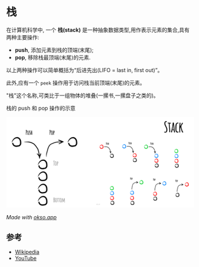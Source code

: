 # 栈

在计算机科学中, 一个 **栈(stack)** 是一种抽象数据类型,用作表示元素的集合,具有两种主要操作:

* **push**, 添加元素到栈的顶端(末尾);
* **pop**, 移除栈最顶端(末尾)的元素.

以上两种操作可以简单概括为“后进先出(LIFO = last in, first out)”。

此外,应有一个 `peek` 操作用于访问栈当前顶端(末尾)的元素。

"栈"这个名称,可类比于一组物体的堆叠(一摞书,一摞盘子之类的)。

栈的 push 和 pop 操作的示意

![Stack](./assets/stack.jpeg)

*Made with [okso.app](https://okso.app)*

## 参考

- [Wikipedia](https://en.wikipedia.org/wiki/Stack_(abstract_data_type))
- [YouTube](https://www.youtube.com/watch?v=wjI1WNcIntg&list=PLLXdhg_r2hKA7DPDsunoDZ-Z769jWn4R8&index=3&)
